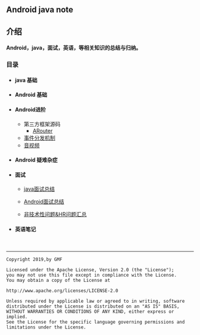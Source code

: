## Android java note

## 介绍

#### Android，java，面试，英语，等相关知识的总结与归纳。

### 目录

* #### java 基础

* #### Android 基础

* #### Android进阶

    * 第三方框架源码
      * [ARouter](./Android/framework/ARouter.md)
    * [事件分发机制](./Android/view/event.md)
    * [音视频](./Android/media/ffmpeg.md)

* #### Android 疑难杂症

* #### 面试
    * [java面试总结](./interview/java/java面试题.md)

    * [Android面试总结](./interview/android/android面试题.md)

    * [非技术性问题&HR问题汇总](./interview/hr/hr.md)

* #### 英语笔记

  ​    

-----

```
Copyright 2019,by GMF

Licensed under the Apache License, Version 2.0 (the "License");
you may not use this file except in compliance with the License.
You may obtain a copy of the License at

http://www.apache.org/licenses/LICENSE-2.0

Unless required by applicable law or agreed to in writing, software
distributed under the License is distributed on an "AS IS" BASIS,
WITHOUT WARRANTIES OR CONDITIONS OF ANY KIND, either express or implied.
See the License for the specific language governing permissions and
limitations under the License.
```


